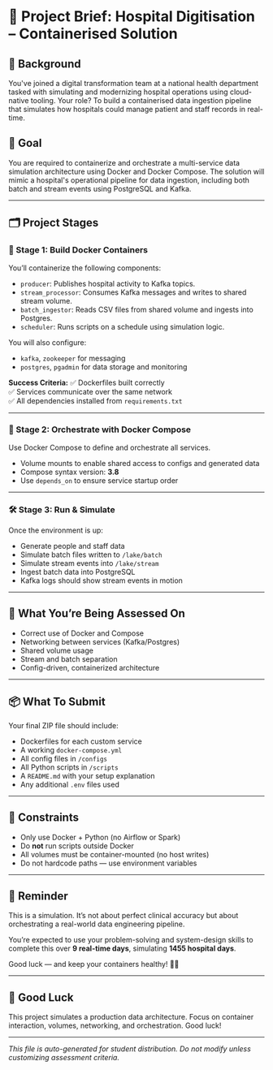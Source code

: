 # 📑 Project Brief: Hospital Digitisation – Containerised Solution

## 🏥 Background

You've joined a digital transformation team at a national health department tasked with simulating and modernizing hospital operations using cloud-native tooling. Your role? To build a containerised data ingestion pipeline that simulates how hospitals could manage patient and staff records in real-time.

## 🎯 Goal

You are required to containerize and orchestrate a multi-service data simulation architecture using Docker and Docker Compose. The solution will mimic a hospital's operational pipeline for data ingestion, including both batch and stream events using PostgreSQL and Kafka.

---

## 🗂️ Project Stages

### 🧱 Stage 1: Build Docker Containers

You’ll containerize the following components:

- `producer`: Publishes hospital activity to Kafka topics.
- `stream_processor`: Consumes Kafka messages and writes to shared stream volume.
- `batch_ingestor`: Reads CSV files from shared volume and ingests into Postgres.
- `scheduler`: Runs scripts on a schedule using simulation logic.

You will also configure:

- `kafka`, `zookeeper` for messaging
- `postgres`, `pgadmin` for data storage and monitoring

**Success Criteria:** ✅ Dockerfiles built correctly\
✅ Services communicate over the same network\
✅ All dependencies installed from `requirements.txt`

---

### 🔁 Stage 2: Orchestrate with Docker Compose

Use Docker Compose to define and orchestrate all services.

- Volume mounts to enable shared access to configs and generated data
- Compose syntax version: **3.8**
- Use `depends_on` to ensure service startup order

---

### 🛠️ Stage 3: Run & Simulate

Once the environment is up:

- Generate people and staff data
- Simulate batch files written to `/lake/batch`
- Simulate stream events into `/lake/stream`
- Ingest batch data into PostgreSQL
- Kafka logs should show stream events in motion

---

## 🧪 What You’re Being Assessed On

- Correct use of Docker and Compose
- Networking between services (Kafka/Postgres)
- Shared volume usage
- Stream and batch separation
- Config-driven, containerized architecture

---

## 📦 What To Submit

Your final ZIP file should include:

- Dockerfiles for each custom service
- A working `docker-compose.yml`
- All config files in `/configs`
- All Python scripts in `/scripts`
- A `README.md` with your setup explanation
- Any additional `.env` files used

---

## 🧭 Constraints

- Only use Docker + Python (no Airflow or Spark)
- Do **not** run scripts outside Docker
- All volumes must be container-mounted (no host writes)
- Do not hardcode paths — use environment variables

---

## 🧠 Reminder

This is a simulation. It’s not about perfect clinical accuracy but about orchestrating a real-world data engineering pipeline.

You’re expected to use your problem-solving and system-design skills to complete this over **9 real-time days**, simulating **1455 hospital days**.

Good luck — and keep your containers healthy! 🐳💊

---

## 🫱 Good Luck

This project simulates a production data architecture. Focus on container interaction, volumes, networking, and orchestration. Good luck!

---

*This file is auto-generated for student distribution. Do not modify unless customizing assessment criteria.*